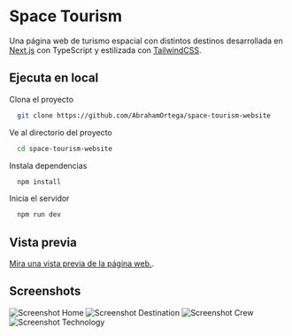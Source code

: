 # Space Tourism

Una página web de turismo espacial con distintos destinos desarrollada en [Next.js](https://nextjs.org) con TypeScript y estilizada con [TailwindCSS](https://tailwindcss.com/).

## Ejecuta en local

Clona el proyecto

```bash
  git clone https://github.com/AbrahamOrtega/space-tourism-website
```

Ve al directorio del proyecto

```bash
  cd space-tourism-website
```

Instala dependencias

```bash
  npm install
```

Inicia el servidor

```bash
  npm run dev
```

## Vista previa

[Mira una vista previa de la página web.](https://space-tourism.abrahamortegadev.software).

## Screenshots

![Screenshot Home](https://space-tourism.abrahamortegadev.software/screenshots/home.png)
![Screenshot Destination](https://space-tourism.abrahamortegadev.software/screenshots/destination.png)
![Screenshot Crew](https://space-tourism.abrahamortegadev.software/screenshots/crew.png)
![Screenshot Technology](https://space-tourism.abrahamortegadev.software/screenshots/technology.png)
